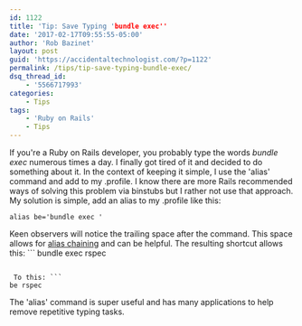 ```yaml
---
id: 1122
title: 'Tip: Save Typing 'bundle exec''
date: '2017-02-17T09:55:55-05:00'
author: 'Rob Bazinet'
layout: post
guid: 'https://accidentaltechnologist.com/?p=1122'
permalink: /tips/tip-save-typing-bundle-exec/
dsq_thread_id:
    - '5566717993'
categories:
    - Tips
tags:
    - 'Ruby on Rails'
    - Tips
---
```


If you're a Ruby on Rails developer, you probably type the words *bundle exec* numerous times a day. I finally got tired of it and decided to do something about it. In the context of keeping it simple, I use the 'alias' command and add to my .profile. I know there are more Rails recommended ways of solving this problem via binstubs but I rather not use that approach. My solution is simple, add an alias to my .profile like this:

```
alias be='bundle exec '
```

 Keen observers will notice the trailing space after the command. This space allows for [alias chaining](http://en.wikipedia.org/wiki/Alias_(command)#Chaining) and can be helpful. The resulting shortcut allows this: ```
bundle exec rspec
```

 To this: ```
be rspec
```

 The 'alias' command is super useful and has many applications to help remove repetitive typing tasks.